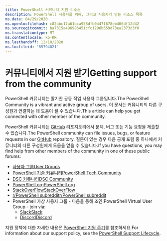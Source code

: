 ```yaml
---
title: PowerShell 커뮤니티 지원 리소스
description: PowerShell 사용자를 위해, 그리고 사용자가 만든 리소스 목록
ms.date: 04/29/2020
ms.openlocfilehash: c82abc17a61bca958dfb04471678eb406df12d42
ms.sourcegitcommit: ba7315a496986451cfc1296b659d73ea2373d3f0
ms.translationtype: MT
ms.contentlocale: ko-KR
ms.lasthandoff: 12/10/2020
ms.locfileid: "85794821"
---
```

# <a name="getting-support-from-the-community"></a><span data-ttu-id="6395b-103">커뮤니티에서 지원 받기</span><span class="sxs-lookup"><span data-stu-id="6395b-103">Getting support from the community</span></span>

<span data-ttu-id="6395b-104">PowerShell 커뮤니티는 활기찬 공동 작업 사용자 그룹입니다.</span><span class="sxs-lookup"><span data-stu-id="6395b-104">The PowerShell Community is a vibrant and active group of users.</span></span> <span data-ttu-id="6395b-105">이 문서는 커뮤니티의 다른 구성원과 연결하는 데 도움이 될 수 있습니다.</span><span class="sxs-lookup"><span data-stu-id="6395b-105">This article can help you get connected with other member of the community.</span></span>

<span data-ttu-id="6395b-106">PowerShell 커뮤니티는 [GitHub](https://github.com/powershell/powershell/issues) 리포지토리에서 문제, 버그 또는 기능 요청을 제출할 수 있습니다.</span><span class="sxs-lookup"><span data-stu-id="6395b-106">The PowerShell community can file issues, bugs, or feature requests in our [GitHub](https://github.com/powershell/powershell/issues) repository.</span></span> <span data-ttu-id="6395b-107">질문이 있는 경우 다음 공개 포럼 중 하나에서 커뮤니티의 다른 구성원에게 도움을 얻을 수 있습니다.</span><span class="sxs-lookup"><span data-stu-id="6395b-107">If you have questions, you may find help from other members of the community in one of these public forums:</span></span>

- [<span data-ttu-id="6395b-108">사용자 그룹</span><span class="sxs-lookup"><span data-stu-id="6395b-108">User Groups</span></span>](https://aka.ms/psusergroup)
- [<span data-ttu-id="6395b-109">PowerShell 기술 커뮤니티</span><span class="sxs-lookup"><span data-stu-id="6395b-109">PowerShell Tech Community</span></span>](https://techcommunity.microsoft.com/t5/PowerShell/ct-p/WindowsPowerShell)
- [<span data-ttu-id="6395b-110">DSC 커뮤니티</span><span class="sxs-lookup"><span data-stu-id="6395b-110">DSC Community</span></span>](https://dsccommunity.org/)
- [<span data-ttu-id="6395b-111">PowerShell.org</span><span class="sxs-lookup"><span data-stu-id="6395b-111">PowerShell.org</span></span>](https://powershell.org/)
- [<span data-ttu-id="6395b-112">StackOverFlow</span><span class="sxs-lookup"><span data-stu-id="6395b-112">StackOverFlow</span></span>](https://stackoverflow.com/questions/tagged/powershell)
- [<span data-ttu-id="6395b-113">r/PowerShell subreddit</span><span class="sxs-lookup"><span data-stu-id="6395b-113">r/PowerShell subreddit</span></span>](https://www.reddit.com/r/PowerShell/)
- <span data-ttu-id="6395b-114">PowerShell 가상 사용자 그룹 - 다음을 통해 조인:</span><span class="sxs-lookup"><span data-stu-id="6395b-114">PowerShell Virtual User Group - join via:</span></span>
  - [<span data-ttu-id="6395b-115">Slack</span><span class="sxs-lookup"><span data-stu-id="6395b-115">Slack</span></span>](https://aka.ms/psslack)
  - [<span data-ttu-id="6395b-116">Discord</span><span class="sxs-lookup"><span data-stu-id="6395b-116">Discord</span></span>](https://aka.ms/psdiscord)

<span data-ttu-id="6395b-117">지원 정책에 대한 자세한 내용은 [PowerShell 지원 주기](/powershell/scripting/powershell-support-lifecycle)를 참조하세요.</span><span class="sxs-lookup"><span data-stu-id="6395b-117">For information about our support policy, see the [PowerShell Support Lifecycle](/powershell/scripting/powershell-support-lifecycle).</span></span>
